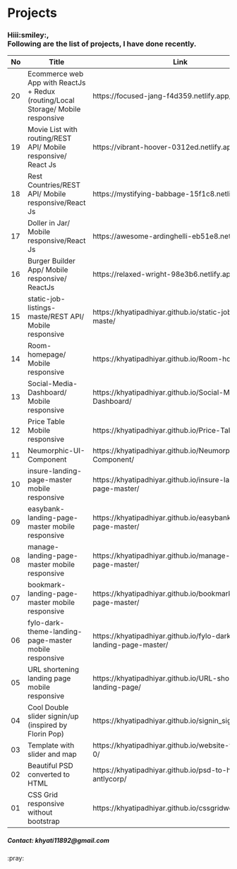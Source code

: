 # Projects
<h3>Hiii:smiley:,<br>Following are the list of projects, I have done recently.</h3>
<table>
  <thead>
    <th> No </th>
    <th> Title </th>
    <th> Link </th>
  </thead>
  <tbody>
    <tr>
      <td>20</td>
      <td>Ecommerce web App with ReactJs + Redux (routing/Local Storage/ Mobile responsive</td>
      <td>https://focused-jang-f4d359.netlify.app/</td>
    </tr>
    <tr>
      <td>19</td>
      <td>Movie List with routing/REST API/ Mobile responsive/ React Js</td>
      <td>https://vibrant-hoover-0312ed.netlify.app/</td>
    </tr>
    <tr>
      <td>18</td>
      <td>Rest Countries/REST API/ Mobile responsive/React Js</td>
      <td>https://mystifying-babbage-15f1c8.netlify.app/</td>
    </tr>
    <tr>
      <td>17</td>
      <td>Doller in Jar/ Mobile responsive/React Js</td>
      <td>https://awesome-ardinghelli-eb51e8.netlify.app/</td>
    </tr>
    <tr>
      <td>16</td>
      <td>Burger Builder App/ Mobile responsive/ ReactJs</td>
      <td>https://relaxed-wright-98e3b6.netlify.app/</td>
    </tr>
    <tr>
      <td>15</td>
      <td>static-job-listings-maste/REST API/ Mobile responsive</td>
      <td>https://khyatipadhiyar.github.io/static-job-listings-maste/</td>
    </tr>
    <tr>
      <td>14</td>
      <td>Room-homepage/ Mobile responsive</td>
      <td>https://khyatipadhiyar.github.io/Room-homepage/</td>
    </tr>
    <tr>
      <td>13</td>
      <td>Social-Media-Dashboard/ Mobile responsive</td>
      <td> https://khyatipadhiyar.github.io/Social-Media-Dashboard/</td>
    </tr>
    <tr>
      <td>12</td>
      <td>Price Table Mobile responsive</td>
      <td>https://khyatipadhiyar.github.io/Price-Table/</td>
    </tr>
    <tr>
     <tr>
      <td>11</td>
      <td>Neumorphic-UI-Component</td>
      <td>https://khyatipadhiyar.github.io/Neumorphic-UI-Component/</td>
     </tr>
     <tr>
      <td>10</td>
      <td>insure-landing-page-master mobile responsive</td>
      <td>https://khyatipadhiyar.github.io/insure-landing-page-master/</td>
     </tr>
     <tr>
      <td>09</td>
      <td>easybank-landing-page-master mobile responsive</td>
      <td>https://khyatipadhiyar.github.io/easybank-landing-page-master/</td>
     </tr>
     <tr>
      <td>08</td>
      <td>manage-landing-page-master mobile responsive</td>
      <td>https://khyatipadhiyar.github.io/manage-landing-page-master/</td>
     </tr>
     <tr>
      <td>07</td>
      <td>bookmark-landing-page-master mobile responsive</td>
      <td>https://khyatipadhiyar.github.io/bookmark-landing-page-master/</td>
     </tr>
     <tr>
      <td>06</td>
      <td>fylo-dark-theme-landing-page-master mobile responsive</td>
      <td>https://khyatipadhiyar.github.io/fylo-dark-theme-landing-page-master/</td>
     </tr>
     <tr>
      <td>05</td>
      <td>URL shortening landing page mobile responsive</td>
      <td>https://khyatipadhiyar.github.io/URL-shortening-landing-page/</td>
     </tr>
     <tr>
      <td>04</td>
      <td>Cool Double slider signin/up (inspired by Florin Pop) </td>
      <td>https://khyatipadhiyar.github.io/signin_signup_slider/</td>
     </tr>
     <tr>
      <td>03</td>
      <td>Template with slider and map </td>
      <td>https://khyatipadhiyar.github.io/website-template-0/</td>
     </tr>
     <tr>
      <td>02</td>
      <td>Beautiful PSD converted to HTML </td>
      <td>https://khyatipadhiyar.github.io/psd-to-html-antlycorp/</td>
     </tr>
     <tr>
        <td>01</td>
        <td>CSS Grid responsive without bootstrap </td>
        <td>https://khyatipadhiyar.github.io/cssgridwebsite/</td>
     </tr>
   </tbody>
 </table>

<h5>Contact: khyati11892@gmail.com</h5>
:pray:
